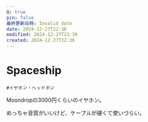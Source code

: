 ```yaml
---
Q: true
pin: false
最終更新日時: Invalid date
date: 2024-12-27T22:36
modified: 2024-12-27T22:36
created: 2024-12-27T22:36
---
```

# Spaceship

`#イヤホン・ヘッドホン`

Moondropの3000円くらいのイヤホン。

めっちゃ音質がいいけど、ケーブルが硬くて使いづらい。